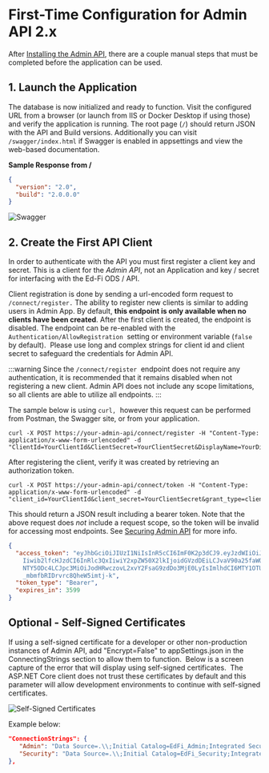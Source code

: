 # First-Time Configuration for Admin API 2.x

After [Installing the Admin
API](../../installation/admin-api-1x-for-odsapi-34-61/admin-api-1x-docker-installation.md),
there are a couple manual steps that must be completed before the application
can be used.

## 1\. Launch the Application

The database is now initialized and ready to function. Visit the configured URL
from a browser (or launch from IIS or Docker Desktop if using those) and verify
the application is running. The root page (`/`) should return JSON with the API
and Build versions. Additionally you can visit `/swagger/index.html` if Swagger
is enabled in appsettings and view the web-based documentation.

**Sample Response from /**

```json
{
  "version": "2.0",
  "build": "2.0.0.0"
}
```

![Swagger](https://odsassets.blob.core.windows.net/public/docs.ed-fi.org/reference/3-admin-api/img/installation-v2/image-2023-9-18_13-54-38.png)

## 2\. Create the First API Client

In order to authenticate with the API you must first register a client key and
secret. This is a client for the _Admin API_, not an Application and key /
secret for interfacing with the Ed-Fi ODS / API.

Client registration is done by sending a url-encoded form request to
`/connect/register.` The ability to register new clients is similar to adding
users in Admin App. By default, **this endpoint is only available when no
clients have been created**. After the first client is created, the endpoint is
disabled. The endpoint can be re-enabled with the
`Authentication/AllowRegistration`  setting or environment variable (`false`  by
default).  Please use long and complex strings for client id and client secret
to safeguard the credentials for Admin API.

:::warning
  Since the `/connect/register`  endpoint does not require any
  authentication, it is recommended that it remains disabled when not
  registering a new client. Admin API does not include any scope limitations, so
  all clients are able to utilize all endpoints.
:::

The sample below is using `curl,`  however this request can be performed from
Postman, the Swagger site, or from your application.

```shell
curl -X POST https://your-admin-api/connect/register -H "Content-Type: application/x-www-form-urlencoded" -d "ClientId=YourClientId&ClientSecret=YourClientSecret&DisplayName=YourDisplayName"
```

After registering the client, verify it was created by retrieving an
authorization token.

```shell
curl -X POST https://your-admin-api/connect/token -H "Content-Type: application/x-www-form-urlencoded" -d "client_id=YourClientId&client_secret=YourClientSecret&grant_type=client_credentials"
```

This should return a JSON result including a bearer token. Note that the above
request does _not_ include a request scope, so the token will be invalid for
accessing most endpoints. See [Securing Admin
API](../../../admin-api/technical-articles/securing-admin-api.md) for more info.

```json
{
  "access_token": "eyJhbGciOiJIUzI1NiIsInR5cCI6ImF0K2p3dCJ9.eyJzdWIiOiJ0ZXN0MSIsIm5hbWUiOiJ0ZXN0
    Iiwib2lfcHJzdCI6InRlc3QxIiwiY2xpZW50X2lkIjoidGVzdDEiLCJvaV90a25faWQiOiIzMDU2IiwiZXhwIjoxNjU5
    NTY5ODc4LCJpc3MiOiJodHRwczovL2xvY2FsaG9zdDo3MjE0LyIsImlhdCI6MTY1OTU2NjI3OH0.W8RMjmGIA-US6faXuG
    _mbmfbRIDrvrc8QheW5imtj-k",
  "token_type": "Bearer",
  "expires_in": 3599
}
```

## Optional - Self-Signed Certificates

If using a self-signed certificate for a developer or other non-production
instances of Admin API, add "Encrypt=False" to appSettings.json in the
ConnectingStrings section to allow them to function.  Below is a screen capture
of the error that will display using self-signed certificates.  The ASP.NET Core
client does not trust these certificates by default and this parameter will
allow development environments to continue with self-signed certificates.

![Self-Signed Certificates](https://odsassets.blob.core.windows.net/public/docs.ed-fi.org/reference/3-admin-api/img/installation-v2/image-2023-6-22_17-44-17.png)

Example below:

```json
"ConnectionStrings": {
   "Admin": "Data Source=.\\;Initial Catalog=EdFi_Admin;Integrated Security=True;Encrypt=False",
   "Security": "Data Source=.\\;Initial Catalog=EdFi_Security;Integrated Security=True;Encrypt=False"
},
```
